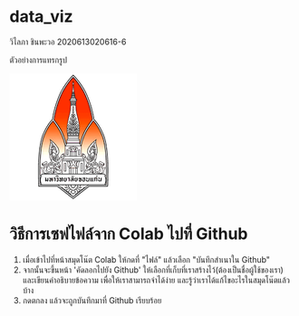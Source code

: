 # data_viz

วิไลภา ชินพะวอ 2020613020616-6

ตัวอย่างการแทรกรูป

![KKUlogo](KKUlogo.png)


# วิธีการเซฟไฟล์จาก Colab ไปที่ Github
1. เมื่อเข้าไปที่หน้าสมุดโน๊ต Colab ให้กดที่ "ไฟล์" แล้วเลือก "บันทึกสำเนาใน Github"
2. จากนั้นจะขึ้นหน้า 'คัดลอกไปยัง Github' ให้เลือกที่เก็บที่เราสร้างไว้(ต้องเป็นชื่อผู้ใช้ของเรา) และเขียนคำอธิบายข้อความ เพื่อให้เราสามารถจำได้ง่าย และรู้ว่าเราได้แก้ไขอะไรในสมุดโน๊ตแล้วบ้าง
3. กดตกลง แล้วจะถูกบันทึกมาที่ Github เรียบร้อย

